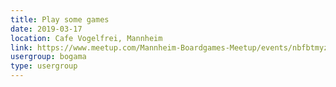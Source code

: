```yaml
---
title: Play some games
date: 2019-03-17
location: Cafe Vogelfrei, Mannheim
link: https://www.meetup.com/Mannheim-Boardgames-Meetup/events/nbfbtmyzfbwb/
usergroup: bogama
type: usergroup
---
```

